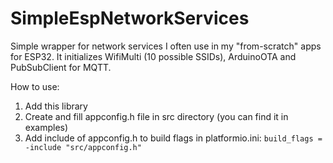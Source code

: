 # SimpleEspNetworkServices
Simple wrapper for network services I often use in my "from-scratch" apps for ESP32. It initializes WifiMulti (10 possible SSIDs), ArduinoOTA and PubSubClient for MQTT.

How to use:
1. Add this library
2. Create and fill appconfig.h file in src directory (you can find it in examples)
3. Add include of appconfig.h to build flags in platformio.ini: `build_flags = -include "src/appconfig.h"`
